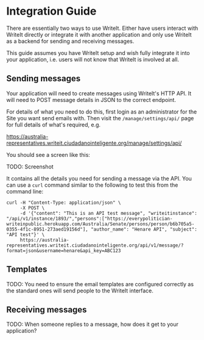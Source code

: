 # Integration Guide

There are essentially two ways to use WriteIt. Either have users interact with WriteIt directly or integrate it with another application and only use WriteIt as a backend for sending and receiving messages.

This guide assumes you have WriteIt setup and wish fully integrate it into your application, i.e. users will not know that WriteIt is involved at all.

## Sending messages

Your application will need to create messages using WriteIt's HTTP API. It will need to POST message details in JSON to the correct endpoint.

For details of what you need to do this, first login as an administrator for the Site you want send emails with. Then visit the `/manage/settings/api/` page for full details of what's required, e.g.

https://australia-representatives.writeit.ciudadanointeligente.org/manage/settings/api/

You should see a screen like this:

TODO: Screenshot

It contains all the details you need for sending a message via the API. You can use a `curl` command similar to the following to test this from the command line:

```
curl -H "Content-Type: application/json" \
     -X POST \
     -d '{"content": "This is an API test message", "writeitinstance": "/api/v1/instance/1893/","persons":["https://everypolitician-writeinpublic.herokuapp.com/Australia/Senate/persons/person/b6b705a5-0355-4f1c-8951-273aed19156d"], "author_name": "Henare API", "subject": "API test"}' \
     https://australia-representatives.writeit.ciudadanointeligente.org/api/v1/message/?format=json&username=henare&api_key=ABC123
```

## Templates

TODO: You need to ensure the email templates are configured correctly as the standard ones will send people to the WriteIt interface.

## Receiving messages

TODO: When someone replies to a message, how does it get to your application?
